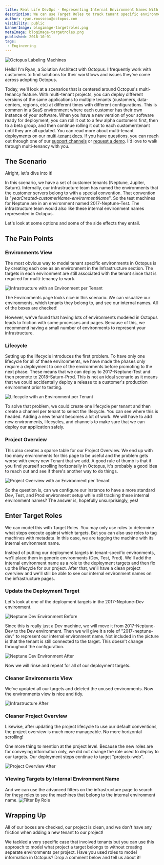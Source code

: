 ```yaml
---
title: Real Life DevOps - Representing Internal Environment Names With Target Roles
description: We can use Target Roles to track tenant specific environment names while using combined Dev / Test / Prod environments in Octopus.
author: ryan.rousseau@octopus.com
visibility: public
bannerImage: blogimage-targetroles.png
metaImage: blogimage-targetroles.png
published: 2018-10-01
tags:
 - Engineering
---
```


![Octopus Labeling Machines](blogimage-targetroles.png)

Hello! I'm Ryan, a Solution Architect with Octopus. I frequently work with customers to find solutions for their workflows and issues they've come across adopting Octopus.

Today, we'll look at a scenarios that is centered around Octopus's multi-tenancy feature. With multi-tenant projects, you can deploy different versions of the same applications to multiple tenants (customers, data-centers, regions, etc) at different times with different configurations. This is common in a SaaS environment where each customer has their own instance of your software. When you have a new version of your software ready for deployment, you can roll it out to a few alpha customers first, then to a beta group, and then continue rolling it out to each customer/tenant until they are all updated. You can read more about multi-tenant deployments on our [multi-tenant docs](https://octopus.com/docs/deployment-patterns/multi-tenant-deployments). If you have questions, you can reach out through one of our [support channels](https://octopus.com/support) or [request a demo](https://octopus.com/demo). I'd love to walk through multi-tenancy with you.

## The Scenario

Alright, let's dive into it!

In this scenario, we have a set of customer tenants (Neptune, Jupiter, Saturn). Internally, our infrastructure team has named the environments that the customer servers belong to with a special convention. That convention is "_yearCreated_-_customerName_-_environmentName_". So the test machines for Neptune are in an environment named 2017-Neptune-Test. The infrastructure team would also like these internal environment names represented in Octopus.

Let's look at some options and some of the side effects they entail.

## The Pain Points

### Environments View

The most obvious way to model tenant specific environments in Octopus is by creating each one as an environment in the Infrastructure section. The targets in each environment are still associated with the tenant since that is required for multi-tenancy to work.

![Infrastructure with an Environment per Tenant](infrastructure-before.png)

The Environments page looks nice in this scenario. We can visualize our environments, which tenants they belong to, and see our internal names. All of the boxes are checked!

However, we've found that having lots of environments modeled in Octopus leads to friction with some processes and pages. Because of this, we recommend having a small number of environments to represent your infrastructure.

### Lifecycle

Setting up the lifecycle introduces the first problem. To have only one lifecycle for all of these environments, we have made the phases only require a deployment to one of the environments before promoting to the next phase. These means that we can deploy to 2017-Neptune-Test and then promote to 2018-Saturn-Prod. This is not an ideal scenario as it means that we could accidentally deploy a release to a customer's production environment prior to testing.

![Lifecycle with an Environment per Tenant](lifecycle-before.png)

To solve that problem, we could create one lifecycle per tenant and then create a channel per tenant to select the lifecycle. You can see where this is headed. Adding a new tenant becomes a lot of work. We will have to add new environments, lifecycles, and channels to make sure that we can deploy our application safely.

### Project Overview

This also creates a sparse table for our Project Overview. We end up with too many environments for this page to be useful and the problem gets worse with every new Tenant that we add. A good rule of thumb is that if you find yourself scrolling horizontally in Octopus, it's probably a good idea to reach out and see if there's another way to do things.

![Project Overview with an Environment per Tenant](project-overview-before.png)

So the question is, can we configure our instance to have a more standard Dev, Test, and Prod environment setup while still tracking these internal environment names? The answer is, hopefully unsurprisingly, yes!

## Enter Target Roles

We can model this with Target Roles. You may only use roles to determine what steps execute against which targets. But you can also use roles to tag machines with metadata. In this case, we are tagging the machine with its internal environment name.

Instead of putting our deployment targets in tenant-specific environments, we'll place them in generic environments (Dev, Test, Prod). We'll add the internal environment name as a role to the deployment targets and then fix up the lifecycle for our project. After that, we'll have a clean project overview and we'll still be able to see our internal environment names on the infrastructure pages.

### Update the Deployment Target

Let's look at one of the deployment targets in the 2017-Neptune-Dev environment.

![Neptune Dev Environment Before](projectx-neptune-dev-web-before.png)

Since this is really just a Dev machine, we will move it from 2017-Neptune-Dev to the Dev environment. Then we will give it  a role of "2017-neptune-dev" to represent our internal environment name. Not included in the picture is that the tenant is still connected to the target. This doesn't change throughout the configuration.

![Neptune Dev Environment After](projectx-neptune-dev-web-after.png)

Now we will rinse and repeat for all of our deployment targets.

### Cleaner Environments View

We've updated all our targets and deleted the unused environments. Now the environments view is nice and tidy.

![Infrastructure After](infrastructure-after.png)

### Cleaner Project Overview

Likewise, after updating the project lifecycle to use our default conventions, the project overview is much more manageable. No more horizontal scrolling!

One more thing to mention at the project level. Because the new roles are for conveying information only, we did not change the role used to deploy to our targets. Our deployment steps continue to target "projectx-web".

![Project Overview After](project-overview-after.png)

### Viewing Targets by Internal Environment Name

And we can use the advanced filters on the infrastructure page to search for these roles to see the machines that belong to the internal environment name.
![Filter By Role](filter-by-role.png)

## Wrapping Up

All of our boxes are checked, our project is clean, and we don't have any friction when adding a new tenant to our project!

We tackled a very specific case that involved tenants but you can use this approach to model what project a target belongs to without creating separate environments per project. Have you used roles to model information in Octopus? Drop a comment below and tell us about it!
